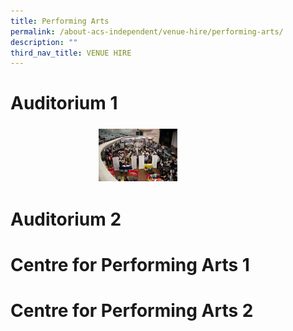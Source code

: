 ```yaml
---
title: Performing Arts
permalink: /about-acs-independent/venue-hire/performing-arts/
description: ""
third_nav_title: VENUE HIRE
---
```

# Auditorium 1
<a href="" target = "_blank"><img src="" style="width:25%;float:left;padding:5px"></a>

<a href="/images/About%20ACS(I)/Venue%20Hire/Performing%20Arts/02audi1_people-e1458522687789-1.jpg" target = "_blank"><img src="/images/About%20ACS(I)/Venue%20Hire/Performing%20Arts/02audi1_people-e1458522687789-1.jpg" style="width:25%;float:left;padding:5px"></a><br clear="left">

# Auditorium 2

# Centre for Performing Arts 1

# Centre for Performing Arts 2
